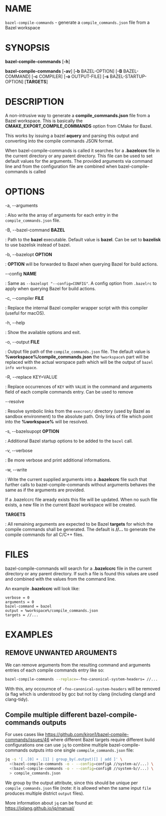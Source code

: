 # NAME

`bazel-compile-commands` - generate a `compile_commands.json` file from a Bazel
workspace

# SYNOPSIS

<!-- deno-fmt-ignore-start -->

**bazel-compile-commands** [**-h**]

**bazel-compile-commands** [**-av**] [**-b** BAZEL-OPTION] [**-B** BAZEL-COMMAND] [**-c** COMPILER] [**-o** OUTPUT-FILE] [**-s** BAZEL-STARTUP-OPTION] [**TARGETS**]

<!-- deno-fmt-ignore-end -->

# DESCRIPTION

A non-intrusive way to generate a **compile_commands.json** file from a Bazel
workspace. This is basically the **CMAKE_EXPORT_COMPILE_COMMANDS** option from
CMake for Bazel.

This works by issuing a bazel **aquery** and parsing this output and converting
into the compile commands JSON format.

When bazel-compile-commands is called it searches for a **.bazelccrc** file in
the current directory or any parent directory. This file can be used to set
default values for the arguments. The provided arguments via command line and
from the configuration file are combined when bazel-compile-commands is called

# OPTIONS

-a, --arguments

: Also write the array of arguments for each entry in the
`compile_commands.json` file.

-B, --bazel-command **BAZEL**

: Path to the **bazel** executable. Default value is **bazel**. Can be set to
**bazelisk** to use bazelisk instead of bazel.

-b, --bazelopt **OPTION**

: **OPTION** will be forwarded to Bazel when querying Bazel for build actions.

--config **NAME**

: Same as `--bazelopt "--config=CONFIG"`. A config option from `.bazelrc` to
apply when querying Bazel for build actions.

-c, --compiler **FILE**

: Replace the internal Bazel compiler wrapper script with this compiler (useful
for macOS).

-h, --help

: Show the available options and exit.

-o, --output **FILE**

: Output file path of the `compile_commands.json` file. The default value is
**%workspace%/compile_commands.json** the `%workspace%` part will be replaced
with the actual worspace path which will be the output of
`bazel info workspace`.

-R, --replace KEY=VALUE

: Replace occurrences of `KEY` with `VALUE` in the command and arguments field
of each compile commands entry. Can be used to remove

--resolve

: Resolve symbolic links from the `execroot/` directory (used by Bazel as
sandbox environment) to the absolute path. Only links of file which point into
the **%workspace%** will be resolved.

-s, --bazelsupopt **OPTION**

: Additional Bazel startup options to be added to the `bazel` call.

-v, --verbose

: Be more verbose and print additional informations.

-w, --write

: Write the current supplied arguments into a **.bazelccrc** file such that
further calls to bazel-compile-commands without arguments behaves the same as if
the arguments are provided.

If a .bazelccrc file aready exists this file will be updated. When no such file
exists, a new file in the current Bazel workspace will be created.

**TARGETS**

: All remaining arguments are expected to be Bazel **targets** for which the
compile commands shall be generated. The default is **//...** to generate the
compile commands for all C/C++ files.

# FILES

bazel-compile-commands will search for a **.bazelccrc** file in the current
directory or any parent directory. If such a file is found this values are used
and combined with the values from the command line.

An example **.bazelccrc** will look like:

```
verbose = 0
arguments = 0
bazel-command = bazel
output = %workspace%/compile_commands.json
targets = //...
```

# EXAMPLES

## REMOVE UNWANTED ARGUMENTS

We can remove arguments from the resulting command and arguments entries of each
compile commands entry like so:

```sh
bazel-compile-commands --replace=-fno-canonical-system-headers= //...
```

With this, any occournce of `-fno-canonical-system-headers` will be removed (a
flag which is understood by gcc but not by clang (including clangd and
clang-tidy).

## Compile multiple different bazel-compile-commands outputs

For uses cases like https://github.com/kiron1/bazel-compile-commands/issues/46
where different Bazel targets require different build configurations one can use
`jq` to combine multiple bazel-compile-commands outputs into one single
`commpile_commands.json` file:

```bash
jq -s '[ .[0] + .[1] | group_by(.output)[] | add ]' \
  <(bazel-compile-commands -o - --config=configA //system-a//...) \
  <(bazel-compile-commands -o - --config=configB //system-b//...) \
  > compile_commands.json
```

We group by the output attribute, since this should be unique per
`compile_commands.json` file (note: it is allowed when the same input `file`
produces multiple district `output` files).

More information about `jq` can be found at: https://jqlang.github.io/jq/manual/
